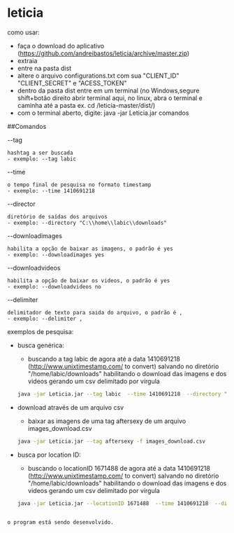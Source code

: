 leticia
=======
como usar:
- faça o download do aplicativo (https://github.com/andreibastos/leticia/archive/master.zip)
- extraia
- entre na pasta dist
- altere o arquivo configurations.txt com sua "CLIENT_ID" "CLIENT_SECRET" e  "ACESS_TOKEN"
- dentro da pasta dist entre em um terminal (no Windows,segure shift+botão direito abrir terminal aqui, no linux, abra o terminal e caminha até a pasta ex. cd /leticia-master/dist/)
- com o terminal aberto, digite: java -jar Leticia.jar comandos	
		
##Comandos

--tag

	hashtag a ser buscada
	- exemplo: --tag labic

--time 

	o tempo final de pesquisa no formato timestamp
	- exemplo: --time 1410691218

--director

	diretório de saídas dos arquivos
	- exemplo: --directory "C:\\home\\labic\\downloads"

--downloadimages 

	habilita a opção de baixar as imagens, o padrão é yes 
	- exemplo: --downloadimages yes 

--downloadvideos 

	habilita a opção de baixar os videos, o padrão é yes
	- exemplo: --downloadvideos no 

--delimiter 

	delimitador de texto para saida do arquivo, o padrão é ,
	- exemplo: --delimiter ,


exemplos de pesquisa:
- busca genérica:

	- buscando a tag labic de agora até a data 1410691218  (http://www.unixtimestamp.com/ to convert) salvando no diretório  "/home/labic/downloads" habilitando o download das imagens e dos videos gerando um csv delimitado por vírgula
	
	```sh
	java -jar Leticia.jar --tag labic  --time 1410691218  --directory "/home/labic/downloads" --downloadimages yes --downloadvideos yes  --delimiter ,
	```

- download através de um arquivo csv
	
	- baixar as imagens de uma tag aftersexy de um arquivo images_download.csv

	```sh
	java -jar Leticia.jar --tag aftersexy -f images_download.csv
	```

- busca por location ID:
	
	- buscando o locationID  1671488 de agora até a data 1410691218  (http://www.unixtimestamp.com/ to convert) salvando no diretório  "/home/labic/downloads" habilitando o download das imagens e dos videos gerando um csv delimitado por vírgula

	```sh
	java -jar Leticia.jar --locationID 1671488  --time 1410691218  --directory "/home/labic/downloads" --downloadimages yes --downloadvideos yes  --delimiter ,
```

o program está sendo desenvolvido.
